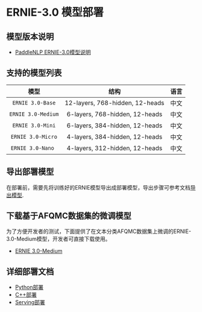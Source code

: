 # ERNIE-3.0 模型部署

## 模型版本说明
- [PaddleNLP ERNIE-3.0模型说明](https://github.com/PaddlePaddle/PaddleNLP/tree/release/2.4/model_zoo/ernie-3.0)

## 支持的模型列表

| 模型 |  结构  | 语言 |
| :---: | :--------: | :--------: |
| `ERNIE 3.0-Base`| 12-layers, 768-hidden, 12-heads | 中文 |
| `ERNIE 3.0-Medium`| 6-layers, 768-hidden, 12-heads | 中文 |
| `ERNIE 3.0-Mini`| 6-layers, 384-hidden, 12-heads | 中文 |
| `ERNIE 3.0-Micro`| 4-layers, 384-hidden, 12-heads | 中文 |
| `ERNIE 3.0-Nano `| 4-layers, 312-hidden, 12-heads | 中文 |

## 导出部署模型

在部署前，需要先将训练好的ERNIE模型导出成部署模型，导出步骤可参考文档[导出模型](https://github.com/PaddlePaddle/PaddleNLP/tree/release/2.4/model_zoo/ernie-3.0).

## 下载基于AFQMC数据集的微调模型

为了方便开发者的测试，下面提供了在文本分类AFQMC数据集上微调的ERNIE-3.0-Medium模型，开发者可直接下载使用。

- [ERNIE 3.0-Medium](https://bj.bcebos.com/fastdeploy/models/ernie-3.0/ernie-3.0-medium-zh-afqmc.tgz)

## 详细部署文档

- [Python部署](python)
- [C++部署](cpp)
- [Serving部署](serving)
